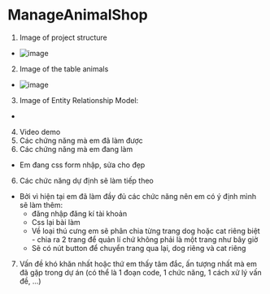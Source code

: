 ﻿# ManageAnimalShop
1. Image of project structure
- ![image](https://user-images.githubusercontent.com/96386282/173349805-8885fbb5-ddf0-4c2e-9c41-6af074946d25.png)
2. Image of the table animals
- ![image](https://user-images.githubusercontent.com/96386282/173350082-f3bd1c2f-f86e-4d74-a0d3-0ad004f480b0.png)
3. Image of Entity Relationship Model:
-  
4. Video demo
5. Các chứng năng mà em đã làm được 
6. Các chứng năng mà em đang làm
- Em đang css form nhập, sửa cho đẹp
6. Các chức năng dự định sẽ làm tiếp theo 
- Bởi vì hiện tại em đã làm đầy đủ các chức năng nên em có ý định mình sẽ làm thêm:
  + đăng nhập đăng kí tài khoản
  + Css lại bài làm
  + Về loại thú cưng em sẽ phân chia từng trang dog hoặc cat riêng biệt - chia ra 2 trang để quản lí chứ không phải là một trang như bây giờ
  + Sẽ có nút button để chuyển trang qua lại, dog riêng và cat riêng
7. Vấn đề khó khăn nhất hoặc thứ em thấy tâm đắc, ấn tượng nhất  mà em đã gặp trong dự án (có thể là 1 đoạn code, 1 chức năng, 1 cách xử lý vấn đề, ...) 

